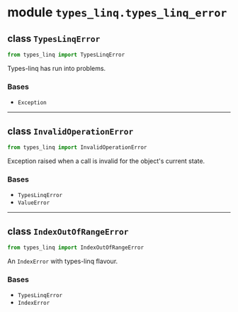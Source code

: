 # module ``types_linq.types_linq_error``

## class `TypesLinqError`

```py
from types_linq import TypesLinqError
```

Types-linq has run into problems.

### Bases

- `Exception`

---

## class `InvalidOperationError`

```py
from types_linq import InvalidOperationError
```

Exception raised when a call is invalid for the object's current state.

### Bases

- `TypesLinqError`
- `ValueError`

---

## class `IndexOutOfRangeError`

```py
from types_linq import IndexOutOfRangeError
```

An `IndexError` with types-linq flavour.

### Bases

- `TypesLinqError`
- `IndexError`

